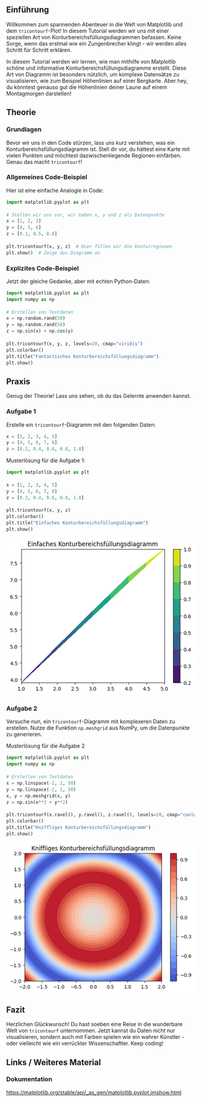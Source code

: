 ## Einführung

Willkommen zum spannenden Abenteuer in die Welt von Matplotlib und dem `tricontourf`-Plot! In diesem Tutorial werden wir uns mit einer speziellen Art von Konturbereichsfüllungsdiagrammen befassen. Keine Sorge, wenn das erstmal wie ein Zungenbrecher klingt - wir werden alles Schritt für Schritt erklären.

In diesem Tutorial werden wir lernen, wie man mithilfe von Matplotlib schöne und informative Konturbereichsfüllungsdiagramme erstellt. Diese Art von Diagramm ist besonders nützlich, um komplexe Datensätze zu visualisieren, wie zum Beispiel Höhenlinien auf einer Bergkarte. Aber hey, du könntest genauso gut die Höhenlinien deiner Laune auf einem Montagmorgen darstellen!

## Theorie

### Grundlagen

Bevor wir uns in den Code stürzen, lass uns kurz verstehen, was ein Konturbereichsfüllungsdiagramm ist. Stell dir vor, du hättest eine Karte mit vielen Punkten und möchtest dazwischenliegende Regionen einfärben. Genau das macht `tricontourf`! 

### Allgemeines Code-Beispiel

Hier ist eine einfache Analogie in Code:

```python
import matplotlib.pyplot as plt

# Stellen wir uns vor, wir haben x, y und z als Datenpunkte
x = [1, 2, 3]
y = [4, 5, 6]
z = [0.1, 0.5, 0.8]

plt.tricontourf(x, y, z)  # Hier füllen wir die Konturregionen
plt.show()  # Zeige das Diagramm an
```

### Explizites Code-Beispiel

Jetzt der gleiche Gedanke, aber mit echten Python-Daten:

```python
import matplotlib.pyplot as plt
import numpy as np

# Erstellen von Testdaten
x = np.random.rand(50)
y = np.random.rand(50)
z = np.sin(x) + np.cos(y)

plt.tricontourf(x, y, z, levels=20, cmap="viridis")  
plt.colorbar()  
plt.title("Fantastisches Konturbereichsfüllungsdiagramm")
plt.show()
```

## Praxis

Genug der Theorie! Lass uns sehen, ob du das Gelernte anwenden kannst.

### Aufgabe 1

Erstelle ein `tricontourf`-Diagramm mit den folgenden Daten:

```python
x = [1, 2, 3, 4, 5]
y = [4, 5, 6, 7, 8]
z = [0.2, 0.4, 0.6, 0.8, 1.0]
```

Musterlösung für die Aufgabe 1:

```python
import matplotlib.pyplot as plt

x = [1, 2, 3, 4, 5]
y = [4, 5, 6, 7, 8]
z = [0.2, 0.4, 0.6, 0.8, 1.0]

plt.tricontourf(x, y, z)
plt.colorbar()
plt.title("Einfaches Konturbereichsfüllungsdiagramm")
plt.show()
```
![](https://github.com/janehlenb/Projektarbeit-ChatGPT-Python/blob/main/Images/Darstellung/Plottypen/Unstrukturierte_Koordinaten/tricontourf/ms_aufgabe1.png)

### Aufgabe 2

Versuche nun, ein `tricontourf`-Diagramm mit komplexeren Daten zu erstellen. Nutze die Funktion `np.meshgrid` aus NumPy, um die Datenpunkte zu generieren.

Musterlösung für die Aufgabe 2

```python
import matplotlib.pyplot as plt
import numpy as np

# Erstellen von Testdaten
x = np.linspace(-2, 2, 50)
y = np.linspace(-2, 2, 50)
x, y = np.meshgrid(x, y)
z = np.sin(x**2 + y**2)

plt.tricontourf(x.ravel(), y.ravel(), z.ravel(), levels=20, cmap="coolwarm")
plt.colorbar()
plt.title("Kniffliges Konturbereichsfüllungsdiagramm")
plt.show()
```
![](https://github.com/janehlenb/Projektarbeit-ChatGPT-Python/blob/main/Images/Darstellung/Plottypen/Unstrukturierte_Koordinaten/tricontourf/ms_aufgabe2.png)

## Fazit
Herzlichen Glückwunsch! Du hast soeben eine Reise in die wunderbare Welt von `tricontourf` unternommen. Jetzt kannst du Daten nicht nur visualisieren, sondern auch mit Farben spielen wie ein wahrer Künstler - oder vielleicht wie ein verrückter Wissenschaftler. Keep coding!

## Links / Weiteres Material
### Dokumentation
https://matplotlib.org/stable/api/_as_gen/matplotlib.pyplot.imshow.html